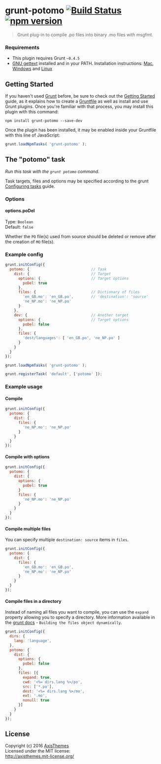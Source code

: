 # grunt-potomo [![Build Status](https://travis-ci.org/axisthemes/grunt-potomo.svg?branch=master)](https://travis-ci.org/axisthemes/grunt-potomo) [![npm version](https://img.shields.io/npm/v/grunt-potomo.svg)](https://www.npmjs.com/package/grunt-potomo)

> Grunt plug-in to compile .po files into binary .mo files with msgfmt.

### Requirements
* This plugin requires Grunt `~0.4.5`
* [GNU gettext](http://www.gnu.org/software/gettext/) installed and in your PATH. Installation instructions: [Mac](http://brewformulas.org/Gettext), [Windows](http://gnuwin32.sourceforge.net/packages/gettext.htm) and [Linux](http://ftp.gnu.org/pub/gnu/gettext/)

## Getting Started
If you haven't used [Grunt](http://gruntjs.com/) before, be sure to check out the [Getting Started](http://gruntjs.com/getting-started) guide, as it explains how to create a [Gruntfile](http://gruntjs.com/sample-gruntfile) as well as install and use Grunt plugins. Once you're familiar with that process, you may install this plugin with this command:

```shell
npm install grunt-potomo --save-dev
```

Once the plugin has been installed, it may be enabled inside your Gruntfile with this line of JavaScript:

```js
grunt.loadNpmTasks( 'grunt-potomo' );
```

## The "potomo" task
_Run this task with the `grunt potomo` command._

Task targets, files and options may be specified according to the grunt [Configuring tasks](http://gruntjs.com/configuring-tasks) guide.

### Options

#### options.poDel
Type: `Boolean`  
Default: `false`

Whether the `PO` file(s) used from source should be deleted or remove after the creation of `MO` file(s).

### Example config

```js
grunt.initConfig({
  potomo: {                            // Task
    dist: {                            // Target
      options: {                       // Target options
        poDel: true
      },
      files: {                         // Dictionary of files
        'en_GB.mo': 'en_GB.po',        // 'destination': 'source'
        'ne_NP.mo': 'ne_NP.po'
      }
    },
    dev: {                             // Another target
      options: {                       // Target options
        poDel: false
      },
      files: {
        'dest/languages': [ 'en_GB.po', 'ne_NP.po' ]
      }
    }
  }
});

grunt.loadNpmTasks( 'grunt-potomo' );

grunt.registerTask( 'default', ['potomo' ]);
```

### Example usage

#### Compile

```js
grunt.initConfig({
  potomo: {
    dist: {
      files: {
        'ne_NP.mo': 'ne_NP.po'
      }
    }
  }
});
```

#### Compile with options

```js
grunt.initConfig({
  potomo: {
    dist: {
      options: {
        poDel: true
      }
      files: {
        'ne_NP.mo': 'ne_NP.po'
      }
    }
  }
});
```

#### Compile multiple files

You can specify multiple `destination: source` items in `files`.

```js
grunt.initConfig({
  potomo: {
    dist: {
      files: {
        'en_GB.mo': 'en_GB.po',
        'ne_NP.mo': 'ne_NP.po'
      }
    }
  }
});
```

#### Compile files in a directory

Instead of naming all files you want to compile, you can use the `expand` property allowing you to specify a directory. More information available in the [grunt docs](http://gruntjs.com/configuring-tasks#building-the-files-object-dynamically) - `Building the files object dynamically`.

```js
grunt.initConfig({
  dirs: {
    lang: 'language',
  },
  potomo: {
    dist: {
      options: {
        poDel: false
      },
      files: [{
        expand: true,
        cwd: '<%= dirs.lang %>/po',
        src: ['*.po'],
        dest: '<%= dirs.lang %>/mo',
        ext: '.mo',
        nonull: true
      }]
    }
  }
});
```

## License

Copyright (c) 2016 [AxisThemes](http://axisthemes.com)  
Licensed under the MIT license:  
<http://axisthemes.mit-license.org/>
